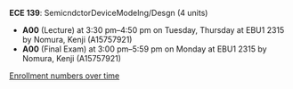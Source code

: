 **ECE 139**: SemicndctorDeviceModelng/Desgn (4 units)

- **A00** (Lecture) at 3:30 pm–4:50 pm on Tuesday, Thursday at EBU1 2315 by Nomura, Kenji (A15757921)
- **A00** (Final Exam) at 3:00 pm–5:59 pm on Monday at EBU1 2315 by Nomura, Kenji (A15757921)

[Enrollment numbers over time](./ECE139.tsv)
